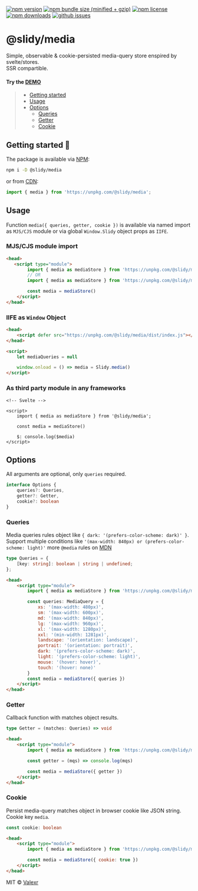 [![npm version](https://img.shields.io/npm/v/@slidy/media)](https://www.npmjs.com/package/@slidy/media)
[![npm bundle size (minified + gzip)](https://img.shields.io/bundlephobia/minzip/@slidy/media)](https://bundlephobia.com/package/@slidy/media)
[![npm license](https://img.shields.io/npm/l/@slidy/media)](https://www.npmjs.com/package/@slidy/media)
[![npm downloads](https://img.shields.io/npm/dt/@slidy/media)](https://www.npmjs.com/package/@slidy/media)
[![github issues](https://img.shields.io/github/issues/valexr/slidy)](https://github.com/Valexr/slidy/issues)

# @slidy/media

Simple, observable & cookie-persisted media-query store enspired by svelte/stores.  
SSR compartible.

#### Try the [DEMO]

> - [Getting started](#getting-started-)
> - [Usage](#usage)
> - [Options](#options)
>   - [Queries](#queries)
>   - [Getter](#getter)
>   - [Cookie](#cookie)


## Getting started 🚀

The package is available via [NPM]:

```sh
npm i -D @slidy/media
```
or from [CDN]:

```js
import { media } from 'https://unpkg.com/@slidy/media';
```


## Usage

Function `media({ queries, getter, cookie })` is available via named import as `MJS/CJS` module or via global `Window.Slidy` object props as `IIFE`. 

### MJS/CJS module import

```html
<head>
   <script type="module">
        import { media as mediaStore } from 'https://unpkg.com/@slidy/media/dist/index.mjs'; // MJS module
        // OR
        import { media as mediaStore } from 'https://unpkg.com/@slidy/media/dist/index.cjs'; // CJS module

        const media = mediaStore()
    </script>
</head>
```

### IIFE as `Window` Object

```html
<head>
    <script defer src="https://unpkg.com/@slidy/media/dist/index.js"></script>
</head>

<script>
    let mediaQueries = null

    window.onload = () => media = Slidy.media()
</script>
```

### As third party module in any frameworks

```svelte
<!-- Svelte -->

<script>
    import { media as mediaStore } from '@slidy/media';

    const media = mediaStore()

    $: console.log($media)
</script>
```


## Options

All arguments are optional, only `queries` required.

```ts
interface Options {
    queries?: Queries,
    getter?: Getter,
    cookie?: boolean
}
```

### Queries

Media queries rules object like `{ dark: '(prefers-color-scheme: dark)' }`. Support multiple conditions like `'(max-width: 840px) or (prefers-color-scheme: light)'` more `@media` rules on [MDN](https://developer.mozilla.org/en-US/docs/Web/CSS/@media#logical_operators)

```ts
type Queries = {
    [key: string]: boolean | string | undefined;
};
```

```html
<head>
    <script type="module">
        import { media as mediaStore } from 'https://unpkg.com/@slidy/media/dist/index.mjs';

        const queries: MediaQuery = {
            xs: '(max-width: 480px)',
            sm: '(max-width: 600px)',
            md: '(max-width: 840px)',
            lg: '(max-width: 960px)',
            xl: '(max-width: 1280px)',
            xxl: '(min-width: 1281px)',
            landscape: '(orientation: landscape)',
            portrait: '(orientation: portrait)',
            dark: '(prefers-color-scheme: dark)',
            light: '(prefers-color-scheme: light)',
            mouse: '(hover: hover)',
            touch: '(hover: none)'
        }
        const media = mediaStore({ queries })
    </script>
</head>
```


### Getter

Callback function with matches object results.

```ts
type Getter = (matches: Queries) => void
```

```html
<head>
    <script type="module">
        import { media as mediaStore } from 'https://unpkg.com/@slidy/media/dist/index.mjs';

        const getter = (mqs) => console.log(mqs)

        const media = mediaStore({ getter })
    </script>
</head>
```


### Cookie

Persist media-query matches object in browser cookie like JSON string. Cookie key `media`.

```ts
const cookie: boolean
```

```html
<head>
    <script type="module">
        import { media as mediaStore } from 'https://unpkg.com/@slidy/media/dist/index.mjs';

        const media = mediaStore({ cookie: true })
    </script>
</head>
```



MIT &copy; [Valexr](https://github.com/Valexr)

[DEMO]: https://svelte.dev/repl/e015c399d7b0442b9a75b71ede67fb61
[NPM]: https://www.npmjs.com/package/@slidy/media
[CDN]: https://unpkg.com/@slidy/media/
[REPL]: https://svelte.dev/repl/e015c399d7b0442b9a75b71ede67fb61

